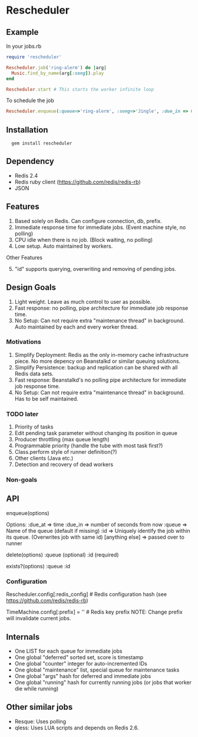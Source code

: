 # Rescheduler

## Example
In your jobs.rb

```ruby 
require 'rescheduler'

Rescheduler.job('ring-alerm') do |arg|
  Music.find_by_name(arg[:song]).play
end

Rescheduler.start # This starts the worker infinite loop
```

To schedule the job
```ruby
Rescheduler.enqueue(:queue=>'ring-alerm', :song=>'Jingle', :due_in => 600) # Use 10.minutes if using active support
```

## Installation
```
  gem install rescheduler
```
## Dependency
  
* Redis 2.4
* Redis ruby client (https://github.com/redis/redis-rb)
* JSON

## Features
1. Based solely on Redis. Can configure connection, db, prefix.
2. Immediate response time for immediate jobs. (Event machine style, no polling)
3. CPU idle when there is no job. (Block waiting, no polling)
4. Low setup. Auto maintained by workers. 

Other Features

5. "id" supports querying, overwriting and removing of pending jobs.

## Design Goals

1. Light weight. Leave as much control to user as possible.
2. Fast response: no polling, pipe architecture for immediate job response time.
3. No Setup: Can not require extra "maintenance thread" in background. Auto maintained by each and every worker thread.

### Motivations

1. Simplify Deployment: Redis as the only in-memory cache infrastructure piece. No more depency on Beanstalkd or similar queuing solutions.
2. Simplify Persistence: backup and replication can be shared with all Redis data sets.
3. Fast response: Beanstalkd's no polling pipe architecture for immediate job response time.
4. No Setup: Can not require extra "maintenance thread" in background. Has to be self maintained.

### TODO later
1. Priority of tasks
2. Edit pending task parameter without changing its position in queue
3. Producer throttling (max queue length)
4. Programmable priority (handle the tube with most task first?)
5. Class.perform style of runner definition(?)
6. Other clients (Java etc.)
7. Detection and recovery of dead workers

### Non-goals


## API
enqueue(options)

Options:
:due_at => time
:due_in => number of seconds from now
:queue => Name of the queue (default if missing)
:id => Uniquely identify the job within its queue. (Overwrites job with same id)
[anything else] => passed over to runner

delete(options)
:queue (optional)
:id    (required)

exists?(options)
:queue
:id


### Configuration

Rescheduler.config[:redis_config] # Redis configuration hash (see https://github.com/redis/redis-rb)

TimeMachine.config[:prefix] = '' # Redis key prefix
NOTE: Change prefix will invalidate current jobs.

## Internals
* One LIST for each queue for immediate jobs
* One global "deferred" sorted set, score is timestamp
* One global "counter" integer for auto-incremented IDs
* One global "maintenance" list, special queue for maintenance tasks
* One global "args" hash for deferred and immediate jobs
* One global "running" hash for currently running jobs (or jobs that worker die while running)

## Other similar jobs
* Resque: Uses polling
* qless: Uses LUA scripts and depends on Redis 2.6. 
